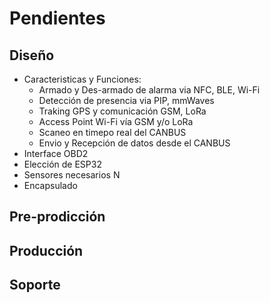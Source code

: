# Pendientes 

## Diseño
- Caracteristicas y Funciones:
  - Armado y Des-armado de alarma via NFC, BLE, Wi-Fi
  - Detección de presencia via PIP, mmWaves
  - Traking GPS y comunicación GSM, LoRa
  - Access Point Wi-Fi vía GSM y/o LoRa
  - Scaneo en timepo real del CANBUS
  - Envio y Recepción de datos desde el CANBUS
- Interface OBD2
- Elección de ESP32
- Sensores necesarios N
- Encapsulado
## Pre-prodicción

## Producción

## Soporte
